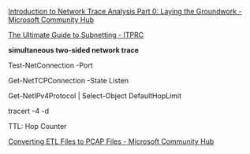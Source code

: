 [Introduction to Network Trace Analysis Part 0: Laying the Groundwork - Microsoft Community Hub](https://techcommunity.microsoft.com/t5/core-infrastructure-and-security/introduction-to-network-trace-analysis-part-0-laying-the/ba-p/3324225)



[The Ultimate Guide to Subnetting - ITPRC](https://www.itprc.com/subnetting/)



**simultaneous two-sided network trace**



Test-NetConnection <ipv4> -Port <Number>

Get-NetTCPConnection -State Listen

Get-NetIPv4Protocol | Select-Object DefaultHopLimit

tracert -4 -d <target>



TTL: Hop Counter



[Converting ETL Files to PCAP Files - Microsoft Community Hub](https://techcommunity.microsoft.com/t5/core-infrastructure-and-security/converting-etl-files-to-pcap-files/ba-p/1133297)